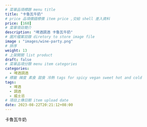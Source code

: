 ```yaml
---
# 菜單品項標題 menu title 
title: "卡魯瓦牛奶"
# price 品項價錢標價 item price ,交給 shell 差入資料
price: [160] 
# 菜單項目簡介 
description: "啤酒調酒 卡魯瓦牛奶"
# 圖片檔案目錄 diretory to store image file
image : "images/wine-party.png"
# 排序
weight: 13 
# 上架開關 list product 
draft: false
# 菜單品項分類 menu item categories 
categories:
  - 啤酒調酒 
# 標籤 辣度 素食 甜食 冷熱 tags for spicy vegan sweet hot and cold 
tags:
  - 啤酒
  - 調酒 
  - 威士忌
# 項目上傳日期 item upload date 
date: 2023-08-22T20:21:12+08:00
---
```


 卡魯瓦牛奶
